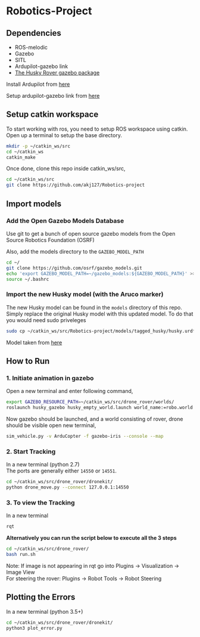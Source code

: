 # Robotics-Project

## Dependencies

- ROS-melodic
- Gazebo
- SITL
- Ardupilot-gazebo link
- [The Husky Rover gazebo package](http://wiki.ros.org/husky_gazebo/Tutorials/Simulating%20Husky)

Install Ardupilot from [here](https://ardupilot.org/dev/docs/building-setup-linux.html#building-setup-linux)

Setup ardupilot-gazebo link from [here](https://github.com/khancyr/ardupilot_gazebo)

## Setup catkin workspace

To start working with ros, you need to setup ROS workspace using catkin. Open up a terminal to setup the base directory.

```bash
mkdir -p ~/catkin_ws/src
cd ~/catkin_ws
catkin_make
```

Once done, clone this repo inside catkin_ws/src,

```bash
cd ~/catkin_ws/src
git clone https://github.com/akj127/Robotics-project
```

## Import models

### Add the Open Gazebo Models Database

Use git to get a bunch of open source gazebo models from the Open Source Robotics Foundation (OSRF) 

Also, add the models directory to the `GAZEBO_MODEL_PATH`

```bash
cd ~/
git clone https://github.com/osrf/gazebo_models.git
echo 'export GAZEBO_MODEL_PATH=~/gazebo_models:${GAZEBO_MODEL_PATH}' >> ~/.bashrc
source ~/.bashrc
```

### Import the new Husky model (with the Aruco marker)

The new Husky model can be found in the `models` directory of this repo. Simply replace the original Husky model with this updated model. To do that you would need sudo priveleges

```bash
sudo cp ~/catkin_ws/src/Robotics-project/models/tagged_husky/husky.urdf.xacro $(catkin_find husky_description/urdf)/
```

Model taken from [here](https://github.com/mzahana/mavros_apriltag_tracking)


## How to Run

### 1. Initiate animation in gazebo

Open a new terminal and enter following command,

```bash
export GAZEBO_RESOURCE_PATH=~/catkin_ws/src/drone_rover/worlds/
roslaunch husky_gazebo husky_empty_world.launch world_name:=robo.world
```

Now gazebo should be launched, and a world consisting of rover, drone should be visible
open new terminal,

```bash
sim_vehicle.py -v ArduCopter -f gazebo-iris --console --map
```

### 2. Start Tracking
In a new terminal (python 2.7)\
The ports are generally either `14550` or `14551`.
```bash
cd ~/catkin_ws/src/drone_rover/dronekit/
python drone_move.py --connect 127.0.0.1:14550
```

### 3. To view the Tracking
In a new terminal 
```bash
rqt
```

**Alternatively you can run the script below to execute all the 3 steps**
```bash
cd ~/catkin_ws/src/drone_rover/
bash run.sh
```

Note: If image is not appearing in rqt go into Plugins -> Visualization -> Image View\
For steering the rover: Plugins -> Robot Tools -> Robot Steering

## Plotting the Errors
In a new terminal (python 3.5+)
```bash
cd ~/catkin_ws/src/drone_rover/dronekit/
python3 plot_error.py
```
